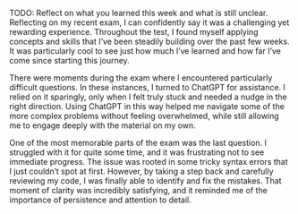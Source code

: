 TODO: Reflect on what you learned this week and what is still unclear.
Reflecting on my recent exam, I can confidently say it was a challenging yet rewarding experience. Throughout the test, I found myself applying concepts and skills that I’ve been steadily building over the past few weeks. It was particularly cool to see just how much I’ve learned and how far I’ve come since starting this journey.

There were moments during the exam where I encountered particularly difficult questions. In these instances, I turned to ChatGPT for assistance. I relied on it sparingly, only when I felt truly stuck and needed a nudge in the right direction. Using ChatGPT in this way helped me navigate some of the more complex problems without feeling overwhelmed, while still allowing me to engage deeply with the material on my own.

One of the most memorable parts of the exam was the last question. I struggled with it for quite some time, and it was frustrating not to see immediate progress. The issue was rooted in some tricky syntax errors that I just couldn’t spot at first. However, by taking a step back and carefully reviewing my code, I was finally able to identify and fix the mistakes. That moment of clarity was incredibly satisfying, and it reminded me of the importance of persistence and attention to detail.